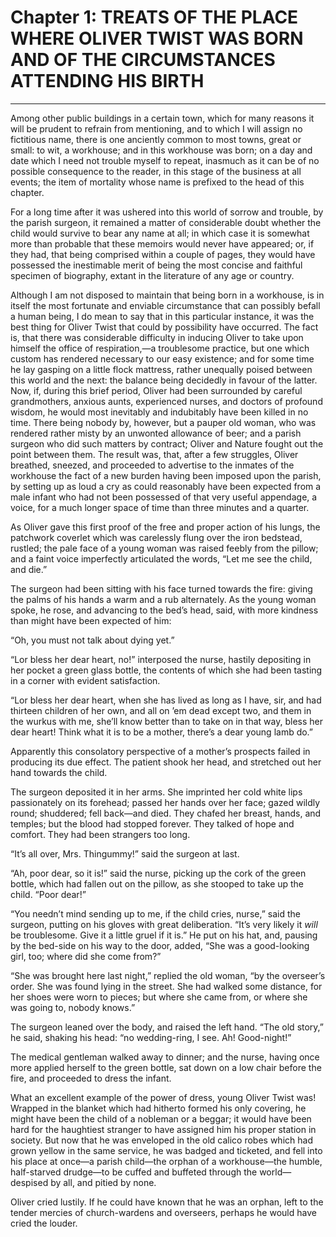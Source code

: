 # Chapter 1: TREATS OF THE PLACE WHERE OLIVER TWIST WAS BORN AND OF THE CIRCUMSTANCES ATTENDING HIS BIRTH
---------------------------------------------------------------------------------------------------------

Among other public buildings in a certain town, which for many reasons it will be prudent to refrain from mentioning, and to which I will assign no fictitious name, there is one anciently common to most towns, great or small: to wit, a workhouse; and in this workhouse was born; on a day and date which I need not trouble myself to repeat, inasmuch as it can be of no possible consequence to the reader, in this stage of the business at all events; the item of mortality whose name is prefixed to the head of this chapter.

For a long time after it was ushered into this world of sorrow and trouble, by the parish surgeon, it remained a matter of considerable doubt whether the child would survive to bear any name at all; in which case it is somewhat more than probable that these memoirs would never have appeared; or, if they had, that being comprised within a couple of pages, they would have possessed the inestimable merit of being the most concise and faithful specimen of biography, extant in the literature of any age or country.

Although I am not disposed to maintain that being born in a workhouse, is in itself the most fortunate and enviable circumstance that can possibly befall a human being, I do mean to say that in this particular instance, it was the best thing for Oliver Twist that could by possibility have occurred. The fact is, that there was considerable difficulty in inducing Oliver to take upon himself the office of respiration,—a troublesome practice, but one which custom has rendered necessary to our easy existence; and for some time he lay gasping on a little flock mattress, rather unequally poised between this world and the next: the balance being decidedly in favour of the latter. Now, if, during this brief period, Oliver had been surrounded by careful grandmothers, anxious aunts, experienced nurses, and doctors of profound wisdom, he would most inevitably and indubitably have been killed in no time. There being nobody by, however, but a pauper old woman, who was rendered rather misty by an unwonted allowance of beer; and a parish surgeon who did such matters by contract; Oliver and Nature fought out the point between them. The result was, that, after a few struggles, Oliver breathed, sneezed, and proceeded to advertise to the inmates of the workhouse the fact of a new burden having been imposed upon the parish, by setting up as loud a cry as could reasonably have been expected from a male infant who had not been possessed of that very useful appendage, a voice, for a much longer space of time than three minutes and a quarter.

As Oliver gave this first proof of the free and proper action of his lungs, the patchwork coverlet which was carelessly flung over the iron bedstead, rustled; the pale face of a young woman was raised feebly from the pillow; and a faint voice imperfectly articulated the words, “Let me see the child, and die.”

The surgeon had been sitting with his face turned towards the fire: giving the palms of his hands a warm and a rub alternately. As the young woman spoke, he rose, and advancing to the bed’s head, said, with more kindness than might have been expected of him:

“Oh, you must not talk about dying yet.”

“Lor bless her dear heart, no!” interposed the nurse, hastily depositing in her pocket a green glass bottle, the contents of which she had been tasting in a corner with evident satisfaction.

“Lor bless her dear heart, when she has lived as long as I have, sir, and had thirteen children of her own, and all on ’em dead except two, and them in the wurkus with me, she’ll know better than to take on in that way, bless her dear heart! Think what it is to be a mother, there’s a dear young lamb do.”

Apparently this consolatory perspective of a mother’s prospects failed in producing its due effect. The patient shook her head, and stretched out her hand towards the child.

The surgeon deposited it in her arms. She imprinted her cold white lips passionately on its forehead; passed her hands over her face; gazed wildly round; shuddered; fell back—and died. They chafed her breast, hands, and temples; but the blood had stopped forever. They talked of hope and comfort. They had been strangers too long.

“It’s all over, Mrs. Thingummy!” said the surgeon at last.

“Ah, poor dear, so it is!” said the nurse, picking up the cork of the green bottle, which had fallen out on the pillow, as she stooped to take up the child. “Poor dear!”

“You needn’t mind sending up to me, if the child cries, nurse,” said the surgeon, putting on his gloves with great deliberation. “It’s very likely it _will_ be troublesome. Give it a little gruel if it is.” He put on his hat, and, pausing by the bed-side on his way to the door, added, “She was a good-looking girl, too; where did she come from?”

“She was brought here last night,” replied the old woman, “by the overseer’s order. She was found lying in the street. She had walked some distance, for her shoes were worn to pieces; but where she came from, or where she was going to, nobody knows.”

The surgeon leaned over the body, and raised the left hand. “The old story,” he said, shaking his head: “no wedding-ring, I see. Ah! Good-night!”

The medical gentleman walked away to dinner; and the nurse, having once more applied herself to the green bottle, sat down on a low chair before the fire, and proceeded to dress the infant.

What an excellent example of the power of dress, young Oliver Twist was! Wrapped in the blanket which had hitherto formed his only covering, he might have been the child of a nobleman or a beggar; it would have been hard for the haughtiest stranger to have assigned him his proper station in society. But now that he was enveloped in the old calico robes which had grown yellow in the same service, he was badged and ticketed, and fell into his place at once—a parish child—the orphan of a workhouse—the humble, half-starved drudge—to be cuffed and buffeted through the world—despised by all, and pitied by none.

Oliver cried lustily. If he could have known that he was an orphan, left to the tender mercies of church-wardens and overseers, perhaps he would have cried the louder.

